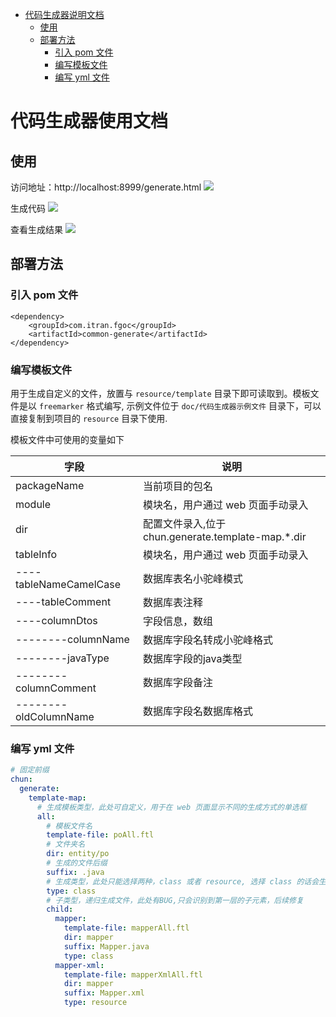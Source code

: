 
<!-- @import "[TOC]" {cmd="toc" depthFrom=1 depthTo=6 orderedList=false} -->

<!-- code_chunk_output -->

- [代码生成器说明文档](#代码生成器说明文档)
    - [使用](#使用)
    - [部署方法](#部署方法)
        - [引入 pom 文件](#引入-pom-文件)
        - [编写模板文件](#编写模板文件)
        - [编写 yml 文件](#编写-yml-文件)

<!-- /code_chunk_output -->

# 代码生成器使用文档
## 使用
访问地址：http://localhost:8999/generate.html
![](http://img.chunge666.top/20220519172320.png)

生成代码
![](http://img.chunge666.top/20220519172859.png)

查看生成结果
![](http://img.chunge666.top/20220519173141.png)

## 部署方法
### 引入 pom 文件
```
<dependency>
    <groupId>com.itran.fgoc</groupId>
    <artifactId>common-generate</artifactId>
</dependency>
```

### 编写模板文件
用于生成自定义的文件，放置与 `resource/template` 目录下即可读取到。模板文件是以 `freemarker` 格式编写, 示例文件位于 `doc/代码生成器示例文件` 目录下，可以直接复制到项目的 `resource` 目录下使用.

模板文件中可使用的变量如下

|  字段 |  说明 |
|---|---|
| packageName  |  当前项目的包名 |
| module       |  模块名，用户通过 web 页面手动录入 |
| dir          |  配置文件录入,位于 chun.generate.template-map.*.dir |
| tableInfo    |  模块名，用户通过 web 页面手动录入 |
| ----tableNameCamelCase  |  数据库表名小驼峰模式 |
| ----tableComment  |  数据库表注释 |
| ----columnDtos  |  字段信息，数组 |
| --------columnName  |  数据库字段名转成小驼峰格式 |
| --------javaType  |  数据库字段的java类型 |
| --------columnComment  |  数据库字段备注 |
| --------oldColumnName  |  数据库字段名数据库格式 |

### 编写 yml 文件

```yaml
# 固定前缀
chun:
  generate:
    template-map:
      # 生成模板类型，此处可自定义，用于在 web 页面显示不同的生成方式的单选框
      all:
        # 模板文件名
        template-file: poAll.ftl
        # 文件夹名
        dir: entity/po
        # 生成的文件后缀
        suffix: .java
        # 生成类型，此处只能选择两种，class 或者 resource, 选择 class 的话会生成在 java 包的根目录里面, 选择 resource 则会生成在 resource 资源文件夹
        type: class
        # 子类型，递归生成文件，此处有BUG,只会识别到第一层的子元素，后续修复
        child:
          mapper:
            template-file: mapperAll.ftl
            dir: mapper
            suffix: Mapper.java
            type: class
          mapper-xml:
            template-file: mapperXmlAll.ftl
            dir: mapper
            suffix: Mapper.xml
            type: resource
```


